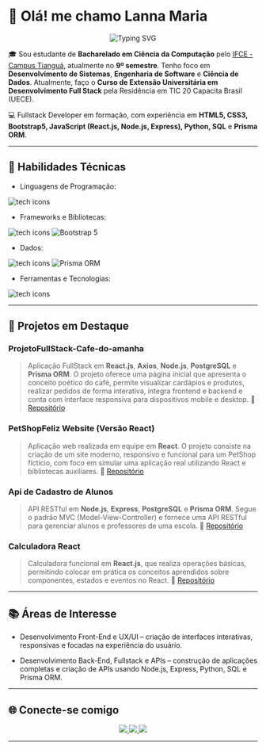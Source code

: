 # 👋 Olá! me chamo Lanna Maria

<p align="center">
  <img src="https://readme-typing-svg.herokuapp.com?font=Fira+Code&size=22&pause=1000&color=9B59B6&width=435&lines=Ola,+me+chamo+Lanna+Maria!;Desenvolvedora+Full+Stack;Apaixonada+por+Tecnologia;Seja+bem-vindo%28a%29%21" alt="Typing SVG"/>
</p>



🎓 Sou estudante de **Bacharelado em Ciência da Computação** pelo [IFCE - Campus Tianguá](https://ifce.edu.br/tiangua), atualmente no **9º semestre**. Tenho foco em **Desenvolvimento de Sistemas**, **Engenharia de Software** e **Ciência de Dados**. Atualmente, faço o **Curso de Extensão Universitária em Desenvolvimento Full Stack** pela Residência em TIC 20 Capacita Brasil (UECE).


💻 Fullstack Developer em formação, com experiência em **HTML5, CSS3, Bootstrap5, JavaScript (React.js, Node.js, Express), Python, SQL** e **Prisma ORM**.


---

## 🚀 Habilidades Técnicas

<p align="center">
  
<ul><li>Linguagens de Programação:</li></ul>
  <img src="https://skillicons.dev/icons?i=js,python,SQL" alt="tech icons"/>
<ul><li>Frameworks e Bibliotecas:</li></ul>
  <img src="https://skillicons.dev/icons?i=react,nodejs,express" alt="tech icons"/>
 <img src="https://img.shields.io/badge/Bootstrap-563d7c?style=for-the-badge&logo=bootstrap&logoColor=white" alt="Bootstrap 5"/>
<ul><li>Dados:</li></ul>
  <img src="https://skillicons.dev/icons?i=postgresql" alt="tech icons"/>
  <img src="https://img.shields.io/badge/Prisma-2D3748?style=for-the-badge&logo=prisma&logoColor=white" alt="Prisma ORM"/>
<ul><li>Ferramentas e Tecnologias:</li></ul>
  <img src="https://skillicons.dev/icons?i=html,css,git,github,vscode" alt="tech icons"/>

</p>


---

## 💼 Projetos em Destaque

### ProjetoFullStack-Cafe-do-amanha
> Aplicação FullStack em **React.js**, **Axios**, **Node.js**, **PostgreSQL** e  **Prisma ORM**. O projeto oferece uma página inicial que apresenta o conceito poético do café, permite visualizar cardápios e produtos, realizar pedidos de forma interativa, integra frontend e backend e conta com interface responsiva para dispositivos mobile e desktop.
 🔗 [Repositório](https://github.com/Lanna-Maria/ProjetoFullStack-Cafe-do-amanha.git)

###  PetShopFeliz Website (Versão React)
> Aplicação web realizada em equipe em **React**. O projeto consiste na criação de um site moderno, responsivo e funcional para um PetShop fictício, com foco em simular uma aplicação real utilizando React e bibliotecas auxiliares.
🔗 [Repositório](https://github.com/Lanna-Maria/projeto-pet-shop-frontend.git)

###  Api de Cadastro de Alunos
> API RESTful em **Node.js**, **Express**, **PostgreSQL** e  **Prisma ORM**. Segue o padrão MVC (Model-View-Controller) e fornece uma API RESTful para gerenciar alunos e professores de uma escola.
🔗 [Repositório](https://github.com/Lanna-Maria/cadastro-de-alunos-backend.git)

###  Calculadora React
> Calculadora funcional  em **React.js**, que realiza operações básicas, permitindo colocar em prática os conceitos aprendidos sobre componentes, estados e eventos no React.
🔗 [Repositório](https://github.com/Lanna-Maria/Calculadora-React.git)

---

## 📚 Áreas de Interesse
- Desenvolvimento Front-End e UX/UI – criação de interfaces interativas, responsivas e focadas na experiência do usuário.

- Desenvolvimento Back-End, Fullstack e APIs – construção de aplicações completas e criação de APIs usando Node.js, Express, Python, SQL e Prisma ORM.

---

## 🌐 Conecte-se comigo
<p align="center">
  <a href="https://www.linkedin.com/in/lanna-maria" target="_blank">
    <img src="https://img.shields.io/badge/LinkedIn-%230077B5.svg?style=for-the-badge&logo=linkedin&logoColor=white"/>
  </a>
  <a href="mailto:lannamaria@gmail.com">
    <img src="https://img.shields.io/badge/Gmail-D14836?style=for-the-badge&logo=gmail&logoColor=white"/>
  </a>
  <a href="" target="_blank">
    <img src="https://img.shields.io/badge/Portfólio-%239B59B6.svg?style=for-the-badge&logo=firefox&logoColor=white"/>
  </a>
</p>

---

